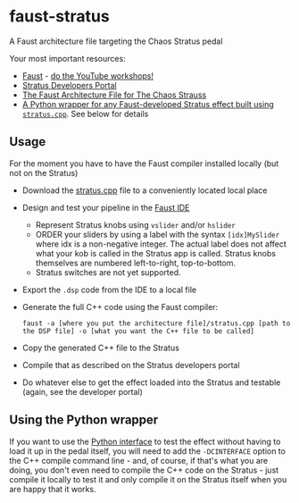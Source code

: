 # faust-stratus
A Faust architecture file targeting the Chaos Stratus pedal

Your most important resources:

* [Faust](https://faust.grame.fr/) - [do the YouTube workshops!](https://ccrma.stanford.edu/~rmichon/faustWorkshops/course2015)
* [Stratus Developers Portal](https://github.com/chaosaudio/Dev-Portal)
* [The Faust Architecture File for The Chaos Strauss](./stratus.cpp)
* [A Python wrapper for any Faust-developed Stratus effect built using `stratus.cpp`](./stratus.py). See below for details

## Usage
For the moment you have to have the Faust compiler installed locally (but not on the Stratus)

* Download the [stratus.cpp](./stratus.cpp) file to a conveniently located local place
* Design and test your pipeline in the [Faust IDE](https://faustide.grame.fr/)
  * Represent Stratus knobs using `vslider` and/or `hslider`
  * ORDER your sliders by using a label with the syntax `[idx]MySlider` where idx is a non-negative
    integer. The actual label does not affect what your kob is called in the Stratus app is called. 
	Stratus knobs themselves are numbered left-to-right, top-to-bottom.
  * Stratus switches are not yet supported.
* Export the `.dsp` code from the IDE to a local file
* Generate the full C++ code using the Faust compiler:

   ```
   faust -a [where you put the architecture file]/stratus.cpp [path to the DSP file] -o [what you want the C++ file to be called]
   ```

* Copy the generated C++ file to the Stratus
* Compile that as described on the Stratus developers portal
* Do whatever else to get the effect loaded into the Stratus and testable (again, see the developer portal)

## Using the Python wrapper
If you want to use the [Python interface](./stratus.py) to test the effect without having to load it up in 
the pedal itself, you will need to add the `-DCINTERFACE` option to the C++ compile command line - and, 
of course, if that's what you are doing, you don't even need to compile the C++ code on the Stratus - just 
compile it locally to test it and only compile it on the Stratus itself when you are happy that it works.
